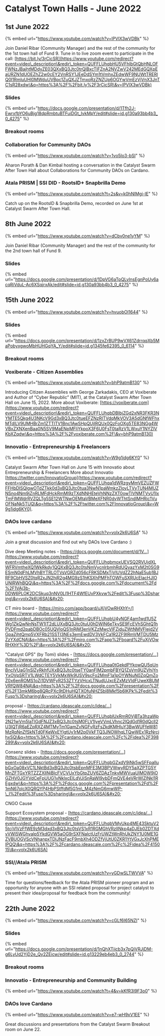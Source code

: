 # Catalyst Town Halls - June 2022

## 1st June 2022

{% embed url="https://www.youtube.com/watch?v=lPVlX3wVDBk" %}

Join Daniel Ribar (Community Manager) and the rest of the community for the 1st town hall of Fund 9. Tune in to live zoom event to participate in the call: [https://bit.ly/3rCicSR](https://www.youtube.com/redirect?event=video\_description\&redir\_token=QUFFLUhqbHU5VFhIbGtQbHNLOFFWNzJBajhtMDdyZE03QXxBQ3Jtc0trQlBxcTlFZnA2NVZwV242MEdGQXpEaURZN1dUOEZhZ2w0cEY2VnRSY1JEeDdSYm1tVmhxZEdwWF9NUWtTRERlQ0l1RmluUHl0MWduUVBpc1ZuQXJZTmxoRzZNZUp6OGYwVmEzVjVnX3JnTC1sR28xdw\&q=https%3A%2F%2Fbit.ly%2F3rCicSR\&v=lPVlX3wVDBk)

### Slides

{% embed url="https://docs.google.com/presentation/d/1Tfh2J-EwrxfbYO6uBjg18dpRmbtuBTFuiDGt_IvkMpY/edit#slide=id.g130a93bb4b3_0_4275" %}

### Breakout rooms&#x20;

### Collaboration for Community DAOs

{% embed url="https://www.youtube.com/watch?v=1vo5lo3-bSI" %}

Aharon Porath & Dan Kimbal hosting a conversation in the Catalyst Swarm After Town Hall about Collaborations for Community DAOs on Cardano.

### Atala PRISM | SSI DID - RootsID+ Snapbrilla Demo

{% embed url="https://www.youtube.com/watch?t=2s&v=k0hNIMgi-lE" %}

Catch up on the RootsID & Snapbrilla Demo, recorded on June 1st at Catalyst Swarm After Town Hall.

## 8th June 2022

{% embed url="https://www.youtube.com/watch?v=dCbv0ne1yYM" %}

Join Daniel Ribar (Community Manager) and the rest of the community for the 2nd town hall of Fund 9.

### Slides

{% embed url="https://docs.google.com/presentation/d/1DpVG6aTpQLvInsEgnPoUy6acqRiVduL-Ac6XSqjrxAk/edit#slide=id.g130a93bb4b3_0_4275" %}

## 15th June 2022

{% embed url="https://www.youtube.com/watch?v=hvuobOl1644" %}

### Slides

{% embed url="https://docs.google.com/presentation/d/1zxZrBUP9wVX61ZdrrqqXb5MaPobyxgwoMbHUHGqYA_Y/edit#slide=id.g1345fe62395_0_6114" %}

### Breakout rooms

### Voxiberate - Citizen Assemblies

{% embed url="https://www.youtube.com/watch?v=bhP9atmB130" %}

Introducing Citizen Assemblies with George Zarkadakis, CEO at Voxiberate and Author of “Cyber Republic” (MIT), at the Catalyst Swarm After Town Hall on June 15, 2022. More about Voxiberate: [https://voxiberate.com](https://www.youtube.com/redirect?event=video\_description\&redir\_token=QUFFLUhqbDBIbjZGd2xNR3FKR3NYMTE5Qkg4U3NKcV9Gd3xBQ3Jtc0tueEFZNzRITVdqMkVOV3A5dGNfWFhxMTdILV9UMHBrZm1ZTTlTV1Bnc1AwSHpQUjlRQUx0QzFoOXg5TE83NGg4WVBxZXNXenBaa0N5SV9MaENpMFljYkpoX3F6U0FsT0taRzV1LWxuY1NYZlVKbXZqdw\&q=https%3A%2F%2Fvoxiberate.com%2F\&v=bhP9atmB130)

### Innovatio - Entrepreneurship & Freelancers

{% embed url="https://www.youtube.com/watch?v=W9g1idg6KY0" %}

Catalyst Swarm After Town Hall on June 15 with Innovatio about Entrepreneurship & Freelancers More about Innovatio [https://twitter.com/InnovatioGroup](https://www.youtube.com/redirect?event=video\_description\&redir\_token=QUFFLUhqa1dWRzgyMmVEZUZFWFFHbDlSQlgwOTdZTkk0d3xBQ3Jtc0tua3NwN1paWmkzZloyLTVyTUN4MUZNSno4Nm9jZnRLMFdHckRmMl9zTXdNNHEteVhNNzZXT0owTlVNMTVyU1IxTmFIMWdrRVZQLTg5SE12WTNwOEMtaVBMeXFNR0dvWThtSndlMHRic1VuOFNaNk5TUQ\&q=https%3A%2F%2Ftwitter.com%2FInnovatioGroup\&v=W9g1idg6KY0).

### DAOs love cardano



{% embed url="https://www.youtube.com/watch?v=volx2k6U6SA" %}

Join a great discussion and find out why DAOs love Cardano :)&#x20;

Dive deep Meeting notes - [https://docs.google.com/document/d/1V...](https://www.youtube.com/redirect?event=video\_description\&redir\_token=QUFFLUhqbmoxUEVSQ2RVUjdXLWFRVmtheXQ1WkRkdy1QQXxBQ3Jtc0tsNmVycnlrbmhRdUQyazYxM2t0SG9ESmN0dFhLMVhBYTRLOTVsVGRZd056cFRKSDMxTjVlUVdZZ2hNaE5ub1BJRF9CbHVSZ0tqR2xJN2hjR2g4MG9zS1hKSXhPMFhTOWFuSXRUcElacHJIOUNlRWhBQQ\&q=https%3A%2F%2Fdocs.google.com%2Fdocument%2Fd%2F1VAj3b-DDW6PLOK2DCSkuq3nNV0Ll1HTF4WfEUvPXkvw%2Fedit%3Fusp%3Dsharing\&v=volx2k6U6SA)&#x20;

CT miro board - [https://miro.com/app/board/uXjVOwRHXhY=/](https://www.youtube.com/redirect?event=video\_description\&redir\_token=QUFFLUhqbU4yNGF4am1wd1U5ZWg1ZkQwNnNsTW1IT2dLUXxBQ3Jtc0tuU0hDWlN6eTkySE9FcEVhSGhtQ1hPVDFmd2pabDBOc05UQVloQS1nRjM3enVKZzMwcVlFZjduZWtNMVFlejd2VGpaZjhtQmp5VXFRb21SSTI3NEs3emEwdDV3VkFCa1R2ZF9IRmVMTDU5MzZzYXdCNA\&q=https%3A%2F%2Fmiro.com%2Fapp%2Fboard%2FuXjVOwRHXhY%3D%2F\&v=volx2k6U6SA)&#x20;

"Catalyst GPS" (by Tomi) slides - [https://docs.google.com/presentation/...](https://www.youtube.com/redirect?event=video\_description\&redir\_token=QUFFLUhqa0tGekdPYkowQU5qUnBnclVUaG1nSlZyRkhfUXxBQ3Jtc0tseTY0anFIM2pmbFBYQ1ZsVm9UZVhjYnYxOVpSRTV1LWdCTEY5VkMxWk9USV9scFo2MmF1a1pOYWNuN0ZqQmZoZ0x6enROMS1oZi1DVWFyR253ZTYzVHcxLTNudUJxcEZxMzVIdFUweXBUMVRfQW84NA\&q=https%3A%2F%2Fdocs.google.com%2Fpresentation%2Fd%2F13mkM6bg8QRcPXc9tDHuHQTXOfuNHZSbl8Mkf5b6IKPk%2Fedit%3Fusp%3Dsharing\&v=volx2k6U6SA)&#x20;

proposal - [https://cardano.ideascale.com/c/idea/...](https://www.youtube.com/redirect?event=video\_description\&redir\_token=QUFFLUhqblUxRmR0VjBTa3hzaWp2N21wVm5laTlGdFNJZ3xBQ3Jtc0tsM0FLV1IyeVVmLVhnc2lQdGd1R0dQcll2U3lQTjR6aEZpRXZ4MTMyTm1GamZvNGFvRzFsZkdKMHluY3BwWUFfeW81MzRqNnZfSkNTd0FKeWxEYlgtUy1rM2p0VkFTQ3JNOWhqLTQwWEx1RzNrcjhxSQ\&q=https%3A%2F%2Fcardano.ideascale.com%2Fc%2Fidea%2F398299\&v=volx2k6U6SA)&#x20;

Consenz slides - [https://docs.google.com/presentation/...](https://www.youtube.com/redirect?event=video\_description\&redir\_token=QUFFLUhqbGZxdV9iNk5wSFFpallubGxOa08xVC1LNktBd3xBQ3Jtc0tsbEpnMFE3M3BPVWwyRDY5aXZPTG5YMnZFTGxYRTZZZXllNjBIcFVCVUxYbGtpZUV6ZDAzTnkyMWVuaUlMOW9jOGZHV0JGYVdCeFpUUG1vNklxcElLdVJiSnRaWl9vbDFmQVE4eVRrWlZlNkl1REgxdw\&q=https%3A%2F%2Fdocs.google.com%2Fpresentation%2Fd%2F1mN67olcX0QRQYP4HbPStffdM5G1m\_M4zNmG6mwWP-\_I%2Fedit%3Fusp%3Dsharing\&v=volx2k6U6SA)&#x20;

CNGO Cause&#x20;

Support Ecosystem proposal - [https://cardano.ideascale.com/c/idea/...](https://www.youtube.com/redirect?event=video\_description\&redir\_token=QUFFLUhqbVMyUkp4ME43SktuV25tcjVIVzFfWE9zM3dxd3xBQ3Jtc0tsVS1xR1RGMGhVRzllNkp4aDJEb0ZDTXdvVWl5WGhvalp5YkdGVW5aOG9rSXFNalctUzFrUWZtWnRhUkZNY1U0ME1GZVBUOGVScVNhanpxTDlJNzFacF9mbXh4ODZfVjUtU0ZKR1YtVGxJcXhPMElPQQ\&q=https%3A%2F%2Fcardano.ideascale.com%2Fc%2Fidea%2F415015\&v=volx2k6U6SA)

### SSI//Atala PRISM



{% embed url="https://www.youtube.com/watch?v=yGDwSLTWVVA" %}

Time for questions/feedback for the Atala PRISM pioneer program and an opportunity for anyone with an SSI related proposal for project catalyst to present their idea/proposal for feedback from the community!

## 22th June 2022

{% embed url="https://www.youtube.com/watch?v=cGLf6I65NZI" %}

### Slides

{% embed url="https://docs.google.com/presentation/d/1nQhXTiicb3x7pQiVRJjDM-g6LyUd2YjD2e_Qy2ZEicw/edit#slide=id.g13229eb4eb3_0_2744" %}

### Breakout rooms&#x20;

### Innovatio - Entrepreneurship and Community Building

{% embed url="https://www.youtube.com/watch?t=4&v=kKfR3I9F3o0" %}

### DAOs love Cardano

{% embed url="https://www.youtube.com/watch?v=e7-wH9xV1EE" %}

Great discussions and presentations from the Catalyst Swarm Breakout room on June 22.
